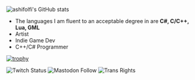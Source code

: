 ![ashifolfi's GitHub stats](https://github-readme-stats.vercel.app/api?username=ashifolfi&show_icons=true&theme=tokyonight)

- The languages I am fluent to an acceptable degree in are **C#, C/C++, Lua, GML**
- Artist
- Indie Game Dev
- C++/C# Programmer

[![trophy](https://github-profile-trophy.vercel.app/?username=ashifolfi&theme=tokyonight)](https://github.com/ryo-ma/github-profile-trophy)

![Twitch Status](https://img.shields.io/twitch/status/ashi_eden?color=lightblue&style=for-the-badge) ![Mastodon Follow](https://img.shields.io/mastodon/follow/106880192441248560?color=lightpink&domain=https%3A%2F%2Fmeow.social&style=for-the-badge) ![Trans Rights](https://img.shields.io/badge/trans-rights-lightpink?style=for-the-badge&labelColor=lightblue)
<!---
ashifolfi/ashifolfi is a ✨ special ✨ repository because its `README.md` (this file) appears on your GitHub profile.
You can click the Preview link to take a look at your changes.
--->

